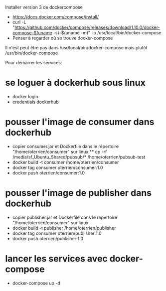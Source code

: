 
Installer version 3 de dockercompose
* https://docs.docker.com/compose/install/
* curl -L "https://github.com/docker/compose/releases/download/1.10.0/docker-compose-$(uname -s)-$(uname -m)" -o /usr/local/bin/docker-compose
* Penser à regarder où se trouve docker-compose 

Il n'est peut être pas dans /usr/local/bin/docker-compose mais plutôt /usr/bin/docker-compose

Pour démarrer les services:
# se loguer à dockerhub sous linux 
* docker login
* credentials dockerhub
# pousser l'image de consumer dans dockerhub
* copier consumer.jar et Dockerfile dans le répertoire "/home/oterrien/consumer" sur linux
** cp -rf /media/sf_Ubuntu_Shared/pubsub/* /home/oterrien/pubsub-test
* docker build -t consumer /home/oterrien/consumer
* docker tag consumer oterrien/consumer:1.0  
* docker push oterrien/consumer:1.0
# pousser l'image de publisher dans dockerhub
* copier publisher.jar et Dockerfile dans le répertoire "/home/oterrien/consumer" sur linux
* docker build -t publisher /home/oterrien/publisher
* docker tag consumer oterrien/publisher:1.0  
* docker push oterrien/publisher:1.0
# lancer les services avec docker-compose
* docker-compose up -d